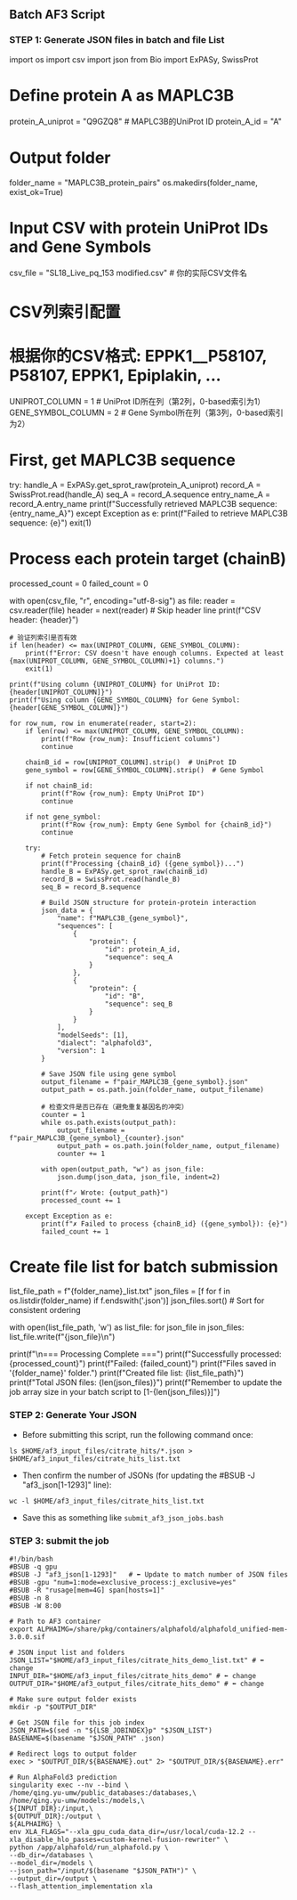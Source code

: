 ## Batch AF3 Script
### STEP 1: Generate JSON files in batch and file List

import os
import csv
import json
from Bio import ExPASy, SwissProt
# Define protein A as MAPLC3B
protein_A_uniprot = "Q9GZQ8"  # MAPLC3B的UniProt ID
protein_A_id = "A"

# Output folder
folder_name = "MAPLC3B_protein_pairs"
os.makedirs(folder_name, exist_ok=True)

# Input CSV with protein UniProt IDs and Gene Symbols
csv_file = "SL18_Live_pq_153 modified.csv"  # 你的实际CSV文件名

# CSV列索引配置
# 根据你的CSV格式: EPPK1__P58107, P58107, EPPK1, Epiplakin, ...
UNIPROT_COLUMN = 1  # UniProt ID所在列（第2列，0-based索引为1）
GENE_SYMBOL_COLUMN = 2  # Gene Symbol所在列（第3列，0-based索引为2）

# First, get MAPLC3B sequence
try:
    handle_A = ExPASy.get_sprot_raw(protein_A_uniprot)
    record_A = SwissProt.read(handle_A)
    seq_A = record_A.sequence
    entry_name_A = record_A.entry_name
    print(f"Successfully retrieved MAPLC3B sequence: {entry_name_A}")
except Exception as e:
    print(f"Failed to retrieve MAPLC3B sequence: {e}")
    exit(1)

# Process each protein target (chainB) 
processed_count = 0
failed_count = 0

with open(csv_file, "r", encoding="utf-8-sig") as file:
    reader = csv.reader(file)
    header = next(reader)  # Skip header line
    print(f"CSV header: {header}")
    
    # 验证列索引是否有效
    if len(header) <= max(UNIPROT_COLUMN, GENE_SYMBOL_COLUMN):
        print(f"Error: CSV doesn't have enough columns. Expected at least {max(UNIPROT_COLUMN, GENE_SYMBOL_COLUMN)+1} columns.")
        exit(1)
    
    print(f"Using column {UNIPROT_COLUMN} for UniProt ID: {header[UNIPROT_COLUMN]}")
    print(f"Using column {GENE_SYMBOL_COLUMN} for Gene Symbol: {header[GENE_SYMBOL_COLUMN]}")
    
    for row_num, row in enumerate(reader, start=2):
        if len(row) <= max(UNIPROT_COLUMN, GENE_SYMBOL_COLUMN):
            print(f"Row {row_num}: Insufficient columns")
            continue
            
        chainB_id = row[UNIPROT_COLUMN].strip()  # UniProt ID
        gene_symbol = row[GENE_SYMBOL_COLUMN].strip()  # Gene Symbol
        
        if not chainB_id:
            print(f"Row {row_num}: Empty UniProt ID")
            continue
            
        if not gene_symbol:
            print(f"Row {row_num}: Empty Gene Symbol for {chainB_id}")
            continue
            
        try:
            # Fetch protein sequence for chainB
            print(f"Processing {chainB_id} ({gene_symbol})...")
            handle_B = ExPASy.get_sprot_raw(chainB_id)
            record_B = SwissProt.read(handle_B)
            seq_B = record_B.sequence
            
            # Build JSON structure for protein-protein interaction
            json_data = {
                "name": f"MAPLC3B_{gene_symbol}",
                "sequences": [
                    {
                        "protein": {
                            "id": protein_A_id,
                            "sequence": seq_A
                        }
                    },
                    {
                        "protein": {
                            "id": "B", 
                            "sequence": seq_B
                        }
                    }
                ],
                "modelSeeds": [1],
                "dialect": "alphafold3",
                "version": 1
            }
            
            # Save JSON file using gene symbol
            output_filename = f"pair_MAPLC3B_{gene_symbol}.json"
            output_path = os.path.join(folder_name, output_filename)
            
            # 检查文件是否已存在（避免重复基因名的冲突）
            counter = 1
            while os.path.exists(output_path):
                output_filename = f"pair_MAPLC3B_{gene_symbol}_{counter}.json"
                output_path = os.path.join(folder_name, output_filename)
                counter += 1
            
            with open(output_path, "w") as json_file:
                json.dump(json_data, json_file, indent=2)
                
            print(f"✓ Wrote: {output_path}")
            processed_count += 1
            
        except Exception as e:
            print(f"✗ Failed to process {chainB_id} ({gene_symbol}): {e}")
            failed_count += 1

# Create file list for batch submission
list_file_path = f"{folder_name}_list.txt"
json_files = [f for f in os.listdir(folder_name) if f.endswith('.json')]
json_files.sort()  # Sort for consistent ordering

with open(list_file_path, 'w') as list_file:
    for json_file in json_files:
        list_file.write(f"{json_file}\n")

print(f"\n=== Processing Complete ===")
print(f"Successfully processed: {processed_count}")
print(f"Failed: {failed_count}")
print(f"Files saved in '{folder_name}' folder.")
print(f"Created file list: {list_file_path}")
print(f"Total JSON files: {len(json_files)}")
print(f"Remember to update the job array size in your batch script to [1-{len(json_files)}]")

### STEP 2: Generate Your JSON 
- Before submitting this script, run the following command once:
```
ls $HOME/af3_input_files/citrate_hits/*.json > $HOME/af3_input_files/citrate_hits_list.txt
```

- Then confirm the number of JSONs (for updating the #BSUB -J "af3_json[1-1293]" line):
```
wc -l $HOME/af3_input_files/citrate_hits_list.txt
```

- Save this as something like ```submit_af3_json_jobs.bash```

### STEP 3: submit the job
```
#!/bin/bash
#BSUB -q gpu
#BSUB -J "af3_json[1-1293]"   # ⬅️ Update to match number of JSON files
#BSUB -gpu "num=1:mode=exclusive_process:j_exclusive=yes"
#BSUB -R "rusage[mem=4G] span[hosts=1]"
#BSUB -n 8
#BSUB -W 8:00

# Path to AF3 container
export ALPHAIMG=/share/pkg/containers/alphafold/alphafold_unified-mem-3.0.0.sif

# JSON input list and folders
JSON_LIST="$HOME/af3_input_files/citrate_hits_demo_list.txt" # ⬅️ change
INPUT_DIR="$HOME/af3_input_files/citrate_hits_demo" # ⬅️ change
OUTPUT_DIR="$HOME/af3_output_files/citrate_hits_demo" # ⬅️ change

# Make sure output folder exists
mkdir -p "$OUTPUT_DIR"

# Get JSON file for this job index
JSON_PATH=$(sed -n "${LSB_JOBINDEX}p" "$JSON_LIST")
BASENAME=$(basename "$JSON_PATH" .json)

# Redirect logs to output folder
exec > "$OUTPUT_DIR/${BASENAME}.out" 2> "$OUTPUT_DIR/${BASENAME}.err"

# Run AlphaFold3 prediction
singularity exec --nv --bind \
/home/qing.yu-umw/public_databases:/databases,\
/home/qing.yu-umw/models:/models,\
${INPUT_DIR}:/input,\
${OUTPUT_DIR}:/output \
${ALPHAIMG} \
env XLA_FLAGS="--xla_gpu_cuda_data_dir=/usr/local/cuda-12.2 --xla_disable_hlo_passes=custom-kernel-fusion-rewriter" \
python /app/alphafold/run_alphafold.py \
--db_dir=/databases \
--model_dir=/models \
--json_path="/input/$(basename "$JSON_PATH")" \
--output_dir=/output \
--flash_attention_implementation xla

```
